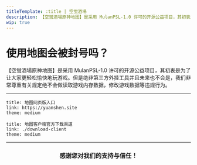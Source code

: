 ```yaml
---
titleTemplate: :title | 空蛍酒場
description: 【空蛍酒場原神地图】是采用 MulanPSL-1.0 许可的开源公益项目，其初衷是为了让大家更轻松愉快地玩游戏。但是绝非第三方外挂工具并且未来也不会是，我们非常尊重有关规定绝不会做读取游戏内存数据，修改游戏数据等违规行为。
wip: true
---
```


[文：使用地图会被封号吗？]: # 'https://support.qq.com/products/321980/faqs/97654'

# 使用地图会被封号吗？

【空蛍酒場原神地图】是采用 MulanPSL-1.0 许可的开源公益项目，其初衷是为了让大家更轻松愉快地玩游戏。但是绝非第三方外挂工具并且未来也不会是，我们非常尊重有关规定绝不会做读取游戏内存数据，修改游戏数据等违规行为。

---

```card
title: 地图网页版入口
link: https://yuanshen.site
theme: medium
```

```card
title: 地图客户端官方下载渠道
link: ./download-client
theme: medium
```

---

 <div style="text-align: center;"><h3>感谢您对我们的支持与信任！</h3></div>
